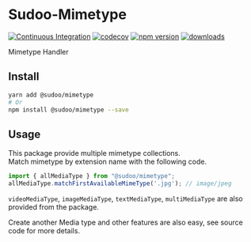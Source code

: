 # Sudoo-Mimetype

[![Continuous Integration](https://github.com/SudoDotDog/Sudoo-Mimetype/actions/workflows/ci.yml/badge.svg)](https://github.com/SudoDotDog/Sudoo-Mimetype/actions/workflows/ci.yml)
[![codecov](https://codecov.io/gh/SudoDotDog/Sudoo-Mimetype/branch/master/graph/badge.svg)](https://codecov.io/gh/SudoDotDog/Sudoo-Mimetype)
[![npm version](https://badge.fury.io/js/%40sudoo%2Fmimetype.svg)](https://badge.fury.io/js/%40sudoo%2Fmimetype)
[![downloads](https://img.shields.io/npm/dm/@sudoo/mimetype.svg)](https://www.npmjs.com/package/@sudoo/mimetype)

Mimetype Handler

## Install

```sh
yarn add @sudoo/mimetype
# Or
npm install @sudoo/mimetype --save
```

## Usage

This package provide multiple mimetype collections.  
Match mimetype by extension name with the following code.

```ts
import { allMediaType } from "@sudoo/mimetype";
allMediaType.matchFirstAvailableMimeType('.jpg'); // image/jpeg
```

`videoMediaType`, `imageMediaType`, `textMediaType`,  `multiMediaType` are also provided from the package.

Create another Media type and other features are also easy, see source code for more details.
